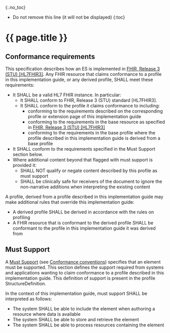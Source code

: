 {:.no_toc}
<!-- TOC  the css styling for this is \pages\assets\css\project.css under 'markdown-toc'-->
* Do not remove this line (it will not be displayed)
{:toc}
# {{ page.title }}

## Conformance requirements
This specification describes how an ES is implemented in [FHIR, Release 3 (STU) [HL7FHIR3]](index.html#HL7FHIR3). Any FHIR resource that claims conformance to a profile in this implementation guide, or any derived profile, SHALL meet these requirements:

* It SHALL be a valid HL7 FHIR instance. In particular:
    * It SHALL conform to FHIR, Release 3 (STU) standard [HL7FHIR3].
    * It SHALL conform to the profile it claims conformance to including:
        * conforming to the requirements described on the corresponding profile or extension page of this implementation guide
        * conforming to the requirements in the base resource as specified in [FHIR, Release 3 (STU) [HL7FHIR3]](index.html#HL7FHIR3)
        * conforming to the requirements in the base profile where the profile described in this implementation guide is derived from a base profile
* It SHALL conform to the requirements specified in the Must Support section below.
* Where additional content beyond that flagged with must support is provided it:
    * SHALL NOT qualify or negate content described by this profile as must support
    * SHALL be clinically safe for receivers of the document to ignore the non-narrative additions when interpreting the existing content

A profile, derived from a profile described in this implementation guide may make additional rules that override this implementation guide:

* A derived profile SHALL be derived in accordance with the rules on profiling
* A FHIR resource that is conformant to the derived profile SHALL be conformant to the profile in this implementation guide it was derived from


## Must Support
A [Must Support](http://hl7.org/fhir/STU3/conformance-rules.html#mustSupport) (see [Conformance conventions](guidance.html#conformance-conventions)) specifies that an element must be supported. This section defines the support required from systems and applications wanting to claim conformance to a profile described in this implementation guide. This definition of support is present in the profile StructureDefinition.

In the context of this implementation guide, must support SHALL be interpreted as follows:

* The system SHALL be able to include the element when authoring a resource where data is available
* The system SHALL be able to store and retrieve the element
* The system SHALL be able to process resources containing the element